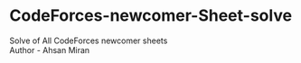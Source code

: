 # CodeForces-newcomer-Sheet-solve
Solve of All CodeForces newcomer sheets
<br>
Author - Ahsan Miran
